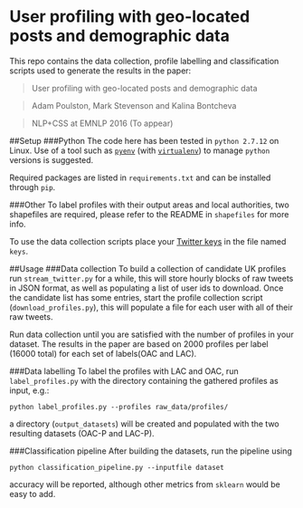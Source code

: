 # User profiling with geo-located posts and demographic data
This repo contains the data collection, profile labelling and classification scripts used to generate the results in the paper:
>User profiling with geo-located posts and demographic data

>Adam Poulston, Mark Stevenson and Kalina Bontcheva

>NLP+CSS at EMNLP 2016 (To appear)

##Setup
###Python
The code here has been tested in `python 2.7.12` on Linux. Use of a tool such as [`pyenv`](https://github.com/yyuu/pyenv) (with [`virtualenv`](https://github.com/yyuu/pyenv-virtualenv)) to manage `python` versions is suggested. 

Required packages are listed in `requirements.txt` and can be installed through `pip`.

###Other 
To label profiles with their output areas and local authorities, two shapefiles are required, please refer to the README in `shapefiles` for more info.

To use the data collection scripts place your [Twitter keys](https://dev.twitter.com/) in the file named `keys`.

##Usage
###Data collection
To build a collection of candidate UK profiles run `stream_twitter.py` for a while, this will store hourly blocks of raw tweets in JSON format, as well as populating a list of user ids to download. Once the candidate list has some entries, start the profile collection script (`download_profiles.py`), this will populate a file for each user with all of their raw tweets.

Run data collection until you are satisfied with the number of profiles in your dataset. The results in the paper are based on 2000 profiles per label (16000 total) for each set of labels(OAC and LAC).

###Data labelling
To label the profiles with LAC and OAC, run `label_profiles.py` with the directory containing the gathered profiles as input, e.g.:
```
python label_profiles.py --profiles raw_data/profiles/
```
a directory (`output_datasets`) will be created and populated with the two resulting datasets (OAC-P and LAC-P).

###Classification pipeline
After building the datasets, run the pipeline using
```
python classification_pipeline.py --inputfile dataset
```
accuracy will be reported, although other metrics from `sklearn` would be easy to add.
